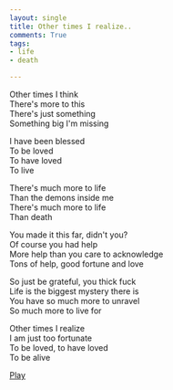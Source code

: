 ```yaml
---
layout: single
title: Other times I realize..
comments: True
tags:
- life
- death

---
```


Other times I think  
There's more to this  
There's just something  
Something big I'm missing  
  
I have been blessed  
To be loved  
To have loved  
To live  
  
There's much more to life  
Than the demons inside me  
There's much more to life  
Than death  
  
You made it this far, didn't you?  
Of course you had help  
More help than you care to acknowledge  
Tons of help, good fortune and love  
  
So just be grateful, you thick fuck  
Life is the biggest mystery there is  
You have so much more to unravel  
So much more to live for  
  
Other times I realize  
I am just too fortunate  
To be loved, to have loved  
To  be alive  

[Play](https://www.youtube.com/watch?v=FtuoEtohPv4)

